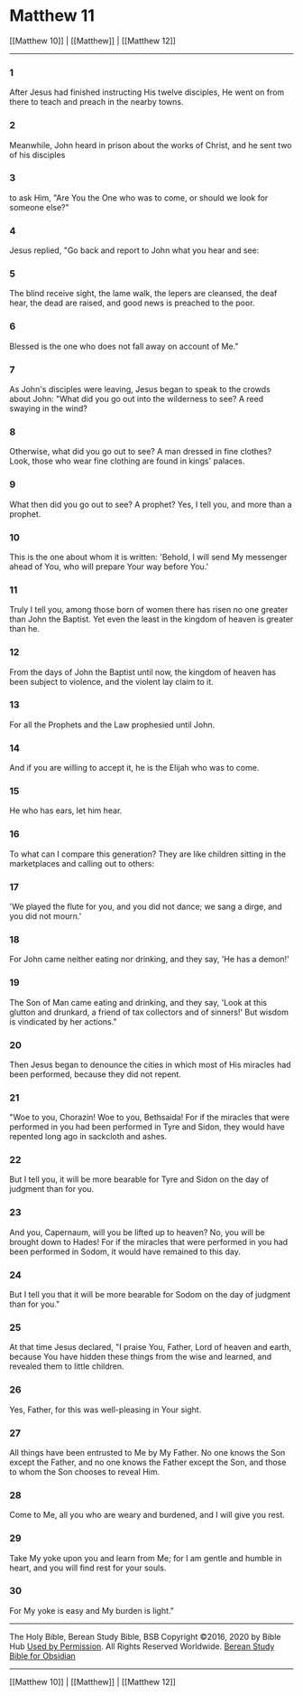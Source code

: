 # Matthew 11

[[Matthew 10]] | [[Matthew]] | [[Matthew 12]]

---

### 1
After Jesus had finished instructing His twelve disciples, He went on from there to teach and preach in the nearby towns.

### 2
Meanwhile, John heard in prison about the works of Christ, and he sent two of his disciples

### 3
to ask Him, "Are You the One who was to come, or should we look for someone else?"

### 4
Jesus replied, "Go back and report to John what you hear and see:

### 5
The blind receive sight, the lame walk, the lepers are cleansed, the deaf hear, the dead are raised, and good news is preached to the poor.

### 6
Blessed is the one who does not fall away on account of Me."

### 7
As John's disciples were leaving, Jesus began to speak to the crowds about John: "What did you go out into the wilderness to see? A reed swaying in the wind?

### 8
Otherwise, what did you go out to see? A man dressed in fine clothes? Look, those who wear fine clothing are found in kings' palaces.

### 9
What then did you go out to see? A prophet? Yes, I tell you, and more than a prophet.

### 10
This is the one about whom it is written: 'Behold, I will send My messenger ahead of You, who will prepare Your way before You.'

### 11
Truly I tell you, among those born of women there has risen no one greater than John the Baptist. Yet even the least in the kingdom of heaven is greater than he.

### 12
From the days of John the Baptist until now, the kingdom of heaven has been subject to violence, and the violent lay claim to it.

### 13
For all the Prophets and the Law prophesied until John.

### 14
And if you are willing to accept it, he is the Elijah who was to come.

### 15
He who has ears, let him hear.

### 16
To what can I compare this generation? They are like children sitting in the marketplaces and calling out to others:

### 17
'We played the flute for you, and you did not dance; we sang a dirge, and you did not mourn.'

### 18
For John came neither eating nor drinking, and they say, 'He has a demon!'

### 19
The Son of Man came eating and drinking, and they say, 'Look at this glutton and drunkard, a friend of tax collectors and of sinners!' But wisdom is vindicated by her actions."

### 20
Then Jesus began to denounce the cities in which most of His miracles had been performed, because they did not repent.

### 21
"Woe to you, Chorazin! Woe to you, Bethsaida! For if the miracles that were performed in you had been performed in Tyre and Sidon, they would have repented long ago in sackcloth and ashes.

### 22
But I tell you, it will be more bearable for Tyre and Sidon on the day of judgment than for you.

### 23
And you, Capernaum, will you be lifted up to heaven? No, you will be brought down to Hades! For if the miracles that were performed in you had been performed in Sodom, it would have remained to this day.

### 24
But I tell you that it will be more bearable for Sodom on the day of judgment than for you."

### 25
At that time Jesus declared, "I praise You, Father, Lord of heaven and earth, because You have hidden these things from the wise and learned, and revealed them to little children.

### 26
Yes, Father, for this was well-pleasing in Your sight.

### 27
All things have been entrusted to Me by My Father. No one knows the Son except the Father, and no one knows the Father except the Son, and those to whom the Son chooses to reveal Him.

### 28
Come to Me, all you who are weary and burdened, and I will give you rest.

### 29
Take My yoke upon you and learn from Me; for I am gentle and humble in heart, and you will find rest for your souls.

### 30
For My yoke is easy and My burden is light."

---

The Holy Bible, Berean Study Bible, BSB
Copyright ©2016, 2020 by Bible Hub
[Used by Permission](https://berean.bible/terms.htm). All Rights Reserved Worldwide.
[Berean Study Bible for Obsidian](https://github.com/gapmiss/berean-study-bible-for-obsidian)

---

[[Matthew 10]] | [[Matthew]] | [[Matthew 12]]

